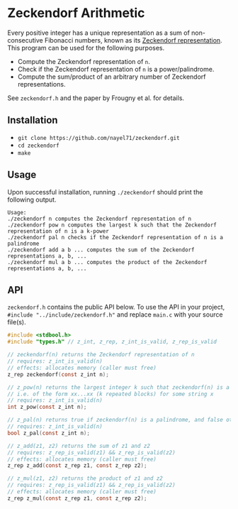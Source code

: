 # Zeckendorf Arithmetic

Every positive integer has a unique representation as a sum of non-consecutive Fibonacci numbers, known as its [Zeckendorf representation](https://oeis.org/wiki/Zeckendorf_representation). This program can be used for the following purposes.

- Compute the Zeckendorf representation of `n`.
- Check if the Zeckendorf representation of `n` is a power/palindrome.
- Compute the sum/product of an arbitrary number of Zeckendorf representations.

See `zeckendorf.h` and the paper by Frougny et al. for details.

## Installation

- `git clone https://github.com/nayel71/zeckendorf.git`
- `cd zeckendorf`
- `make`

## Usage

Upon successful installation, running `./zeckendorf` should print the following output.

```
Usage:
./zeckendorf n computes the Zeckendorf representation of n
./zeckendorf pow n computes the largest k such that the Zeckendorf representation of n is a k-power
./zeckendorf pal n checks if the Zeckendorf representation of n is a palindrome
./zeckendorf add a b ... computes the sum of the Zeckendorf representations a, b, ...
./zeckendorf mul a b ... computes the product of the Zeckendorf representations a, b, ...
```

## API

`zeckendorf.h` contains the public API below. To use the API in your project, `#include "../include/zeckendorf.h"` and replace `main.c` with your source file(s).

```C
#include <stdbool.h>
#include "types.h" // z_int, z_rep, z_int_is_valid, z_rep_is_valid

// zeckendorf(n) returns the Zeckendorf representation of n
// requires: z_int_is_valid(n) 
// effects: allocates memory (caller must free)
z_rep zeckendorf(const z_int n);

// z_pow(n) returns the largest integer k such that zeckendorf(n) is a k-power
// i.e. of the form xx...xx (k repeated blocks) for some string x
// requires: z_int_is_valid(n) 
int z_pow(const z_int n);

// z_pal(n) returns true if zeckendorf(n) is a palindrome, and false otherwise
// requires: z_int_is_valid(n) 
bool z_pal(const z_int n);

// z_add(z1, z2) returns the sum of z1 and z2
// requires: z_rep_is_valid(z1) && z_rep_is_valid(z2)
// effects: allocates memory (caller must free)
z_rep z_add(const z_rep z1, const z_rep z2);

// z_mul(z1, z2) returns the product of z1 and z2
// requires: z_rep_is_valid(z1) && z_rep_is_valid(z2)
// effects: allocates memory (caller must free)
z_rep z_mul(const z_rep z1, const z_rep z2);

```
